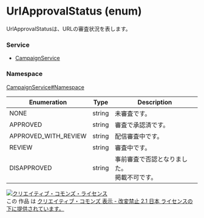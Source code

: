 # UrlApprovalStatus (enum)
UrlApprovalStatusは、URLの審査状況を表します。

### Service
+ [CampaignService](../../services/CampaignService.md)

### Namespace
[CampaignService#Namespace](../../services/CampaignService.md#namespace)

| Enumeration | Type | Description |
|---|---|---|
| NONE| string| 未審査です。|
| APPROVED| string| 審査で承認済です。 |
| APPROVED_WITH_REVIEW| string| 配信審査中です。|
| REVIEW| string| 審査中です。 |
| DISAPPROVED| string| 事前審査で否認となりました。<br>掲載不可です。 |

<a rel="license" href="http://creativecommons.org/licenses/by-nd/2.1/jp/"><img alt="クリエイティブ・コモンズ・ライセンス" style="border-width:0" src="https://i.creativecommons.org/l/by-nd/2.1/jp/88x31.png" /></a><br />この 作品 は <a rel="license" href="http://creativecommons.org/licenses/by-nd/2.1/jp/">クリエイティブ・コモンズ 表示 - 改変禁止 2.1 日本 ライセンスの下に提供されています。</a>
